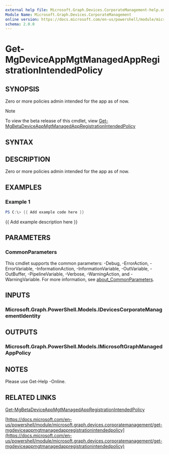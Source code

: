 ```yaml
---
external help file: Microsoft.Graph.Devices.CorporateManagement-help.xml
Module Name: Microsoft.Graph.Devices.CorporateManagement
online version: https://docs.microsoft.com/en-us/powershell/module/microsoft.graph.devices.corporatemanagement/get-mgdeviceappmgtmanagedappregistrationintendedpolicy
schema: 2.0.0
---
```


# Get-MgDeviceAppMgtManagedAppRegistrationIntendedPolicy

## SYNOPSIS
Zero or more policies admin intended for the app as of now.

> [!NOTE]
> To view the beta release of this cmdlet, view [Get-MgBetaDeviceAppMgtManagedAppRegistrationIntendedPolicy](/powershell/module/Microsoft.Graph.Beta.Devices.CorporateManagement/Get-MgBetaDeviceAppMgtManagedAppRegistrationIntendedPolicy?view=graph-powershell-beta)

## SYNTAX

## DESCRIPTION
Zero or more policies admin intended for the app as of now.

## EXAMPLES

### Example 1
```powershell
PS C:\> {{ Add example code here }}
```

{{ Add example description here }}

## PARAMETERS

### CommonParameters
This cmdlet supports the common parameters: -Debug, -ErrorAction, -ErrorVariable, -InformationAction, -InformationVariable, -OutVariable, -OutBuffer, -PipelineVariable, -Verbose, -WarningAction, and -WarningVariable. For more information, see [about_CommonParameters](http://go.microsoft.com/fwlink/?LinkID=113216).

## INPUTS

### Microsoft.Graph.PowerShell.Models.IDevicesCorporateManagementIdentity
## OUTPUTS

### Microsoft.Graph.PowerShell.Models.IMicrosoftGraphManagedAppPolicy
## NOTES
Please use Get-Help -Online.

## RELATED LINKS

[Get-MgBetaDeviceAppMgtManagedAppRegistrationIntendedPolicy](/powershell/module/Microsoft.Graph.Beta.Devices.CorporateManagement/Get-MgBetaDeviceAppMgtManagedAppRegistrationIntendedPolicy?view=graph-powershell-beta)

[https://docs.microsoft.com/en-us/powershell/module/microsoft.graph.devices.corporatemanagement/get-mgdeviceappmgtmanagedappregistrationintendedpolicy](https://docs.microsoft.com/en-us/powershell/module/microsoft.graph.devices.corporatemanagement/get-mgdeviceappmgtmanagedappregistrationintendedpolicy)


